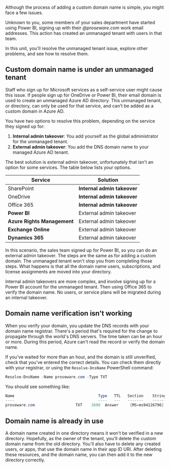 Although the process of adding a custom domain name is simple, you might face a few issues.

Unknown to you, some members of your sales department have started using Power BI, signing up with their *@proseware.com* work email addresses. This action has created an unmanaged tenant with users in that team.

In this unit, you'll resolve the unmanaged tenant issue, explore other problems, and see how to resolve them.

## Custom domain name is under an unmanaged tenant

Staff who sign up for Microsoft services as a self-service user might cause this issue. If people sign up for OneDrive or Power BI, their email domain is used to create an unmanaged Azure AD directory. This unmanaged tenant, or directory, can only be used for that service, and can't be added as a custom domain in Azure AD.

You have two options to resolve this problem, depending on the service they signed up for:

1. **Internal admin takeover**: You add yourself as the global administrator for the unmanaged tenant.
1. **External admin takeover**: You add the DNS domain name to your managed Azure AD tenant.

The best solution is external admin takeover, unfortunately that isn't an option for some services. The table below lists your options.

|Service  |Solution  |
|----|----|
|SharePoint              | **Internal admin takeover** |
|OneDrive                | **Internal admin takeover** |
|Office 365              | **Internal admin takeover** |
|**Power BI**                | External admin takeover |
|**Azure Rights Management** | External admin takeover |
|**Exchange Online**         | External admin takeover |
|**Dynamics 365**            | External admin takeover |

In this scenario, the sales team signed up for Power BI, so you can do an external admin takeover. The steps are the same as for adding a custom domain. The unmanaged tenant won't stop you from completing those steps. What happens is that all the domain name users, subscriptions, and license assignments are moved into your directory.

Internal admin takeovers are more complex, and involve signing up for a Power BI account for the unmanaged tenant. Then using Office 365 to verify the domain name. No users, or service plans will be migrated during an internal takeover.

## Domain name verification isn't working

When you verify your domain, you update the DNS records with your domain name registrar. There's a period that's required for the change to propagate through the world's DNS servers. The time taken can be an hour or more. During this period, Azure can't read the record or verify the domain name.

If you've waited for more than an hour, and the domain is still unverified, check that you've entered the correct details. You can check them directly with your registrar, or using the `Resolve-DnsName` PowerShell command:

```PowerShell
Resolve-DnsName -Name proseware.com -Type TXT
```

You should see something like:

```PowerShell
Name                                     Type   TTL   Section    Strings
----                                     ----   ---   -------    -------
proseware.com                  TXT    3600  Answer     {MS=ms94126796}
```

## Domain name is already in use

A domain name created in one directory means it won't be verified in a new directory. Hopefully, as the owner of the tenant, you'll delete the custom domain name from the old directory. You'll also have to delete any created users, or apps, that use the domain name in their app ID URI. After deleting these resources, and the domain name, you can then add it to the new directory correctly.